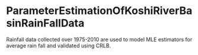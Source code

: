 # ParameterEstimationOfKoshiRiverBasinRainFallData
Rainfall data collected over 1975-2010 are used to model MLE estimators for average rain fall and validated using CRLB.
